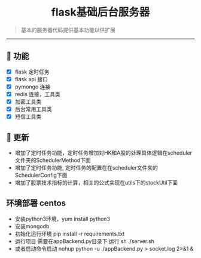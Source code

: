 <h1 style="text-align: center" >flask基础后台服务器</h1>

> 基本的服务器代码提供基本功能以供扩展

---
## 🎉 功能

- [x] flask 定时任务
- [x] flask api 接口
- [x] pymongo 连接
- [x] redis 连接，工具类
- [x] 加密工具类
- [x] 后台常用工具类
- [x] 短信工具类

## 🔄 更新
- 增加了定时任务功能，定时任务增加对HK和A股的处理具体逻辑在scheduler文件夹的SchedulerMethod下面
- 增加了定时任务功能, 定时任务的配置在在scheduler文件夹的SchedulerConfig下面
- 增加了股票技术指标的计算，相关的公式实现在utils下的stockUtil下面

## 环境部署 centos
- 安装python3环境，yum install python3
- 安装mongodb
- 初始化运行环境 pip install -r requirements.txt 
- 运行项目 需要在appBackend.py目录下 运行 sh ./server.sh
- 或者启动命令启动 nohup python -u ./appBackend.py > socket.log 2>&1 &

